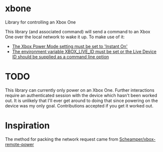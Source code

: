 # xbone
Library for controlling an Xbox One

This library (and associated command) will send a command to an Xbox One over the local network to wake it up. To make use of it:

* [The Xbox Power Mode setting must be set to 'Instant On'](https://support.xbox.com/en-US/xbox-one/console/change-power-settings)
* [The environment variable XBOX_LIVE_ID must be set or the Live Device ID should be supplied as a command line option](https://support.xbox.com/en-US/my-account/warranty-and-service/find-xbox-one-kinect-serial-number)

# TODO
This library can currently only power on an Xbox One. Further interactions require an authenticated session with the device which hasn't been worked out. It is unlikely that I'll ever get around to doing that since powering on the device was my only goal. Contributions accepted if you get it worked out.

# Inspiration
The method for packing the network request came from [Scheamper/xbox-remote-power](https://github.com/Schamper/xbox-remote-power)
